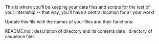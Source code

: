 This is where you'll be keeping your data files and scripts for the rest of your internship -- that way, you'll have a central location for all your work! 

Update this file with the names of your files and their functions:

README.md : description of directory and its contents 
data : directory of sequence files 
